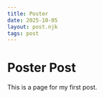 ```yaml
--- 
title: Poster
date: 2025-10-05
layout: post.njk
tags: post 
---
```

# Poster Post
This is a page for my first post.